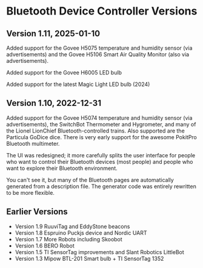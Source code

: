 ﻿# Bluetooth Device Controller Versions

## Version 1.11, 2025-01-10

Added support for the Govee H5075 temperature and humidity sensor (via advertisements) and the Govee H5106 Smart Air Quality Monitor (also via advertisements).

Added support for the Govee H6005 LED bulb

Added support for the latest Magic Light LED bulb (2024)

## Version 1.10, 2022-12-31

Added support for the Govee H5074 temperature and humidity sensor (via advertisements), the SwitchBot Thermometer and Hygrometer, and many of the Lionel LionChief Bluetooth-controlled trains. Also supported are the Particula GoDice dice. There is very early support for the awesome PokitPro Bluetooth multimeter.

The UI was redesigned; it more carefully splits the user interface for people who want to control their Bluetooth devices (most people) and people who want to explore their Bluetooth environment.

You can't see it, but many of the Bluetooth pages are automatically generated from a description file. The generator code was entirely rewritten to be more flexible. 


## Earlier Versions

* Version 1.9 RuuviTag and EddyStone beacons
* Version 1.8 Espruino Puckjs device and Nordic UART 
* Version 1.7 More Robots including Skoobot
* Version 1.6 BERO Robot
* Version 1.5 TI SensorTag improvements and Slant Robotics LittleBot
* Version 1.3 Mipow BTL-201 Smart bulb + TI SensorTag 1352
